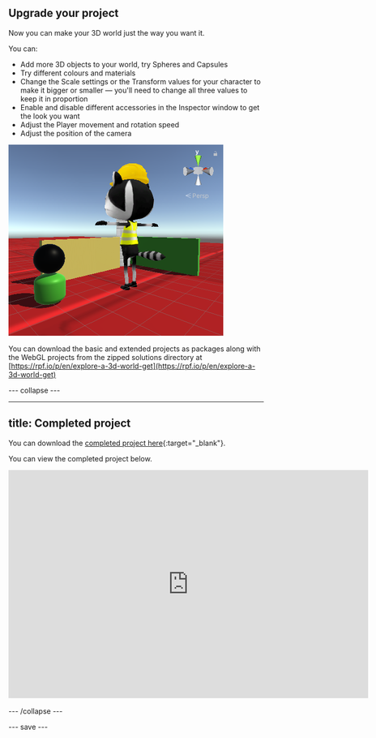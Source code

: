 ## Upgrade your project

Now you can make your 3D world just the way you want it.

You can:
+ Add more 3D objects to your world, try Spheres and Capsules
+ Try different colours and materials
+ Change the Scale settings or the Transform values for your character to make it bigger or smaller — you'll need to change all three values to keep it in proportion
+ Enable and disable different accessories in the Inspector window to get the look you want
+ Adjust the Player movement and rotation speed
+ Adjust the position of the camera

![The scene view with new camera position, additional shapes, and enlarged character with the construction mesh turned back on.](images/customised-project.png)

You can download the basic and extended projects as packages along with the WebGL projects from the zipped solutions directory at [https://rpf.io/p/en/explore-a-3d-world-get](https://rpf.io/p/en/explore-a-3d-world-get)

--- collapse ---

---
title: Completed project
---

You can download the [completed project here](https://rpf.io/p/en/explore-a-3d-world-get){:target="_blank"}.

You can view the completed project below.

<iframe allowtransparency="true" width="710" height="450" src="https://explore-a-3d-world-extended.rpfilt.repl.co" frameborder="0"></iframe>

--- /collapse ---

--- save ---
